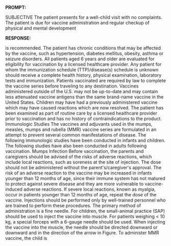**PROMPT:**

SUBJECTIVE The patient presents for a well-child visit with no complaints. The patient is due for vaccine administration and regular checkup of physical and mental development

**RESPONSE:**

  is recommended.  The patient has chronic conditions that may be affected by the vaccine, such as hypertension, diabetes mellitus, obesity, asthma or seizure disorders.  All patients aged 6 years and older are evaluated for eligibility for vaccination by a licensed healthcare provider.  Any patient for whom the immunization schedule (TTP)/disease(s) schedule is unknown should receive a complete health history, physical examination, laboratory tests and immunization.  Patients vaccinated are required by law to complete the vaccine series before traveling to any destination.  Vaccines administered outside of the U.S. may not be up-to-date and may contain less attenuated vaccine antigens than the same brand-name vaccine in the United States.  Children may have had a previously administered vaccine which may have caused reactions which are now resolved.  The patient has been examined as part of routine care by a licensed healthcare provider prior to vaccination and has no history of contraindications to the product.  Immunologic Studies The vaccines and adjuvants used in the mumps, measles, mumps and rubella (MMR) vaccine series are formulated in an attempt to prevent several common manifestations of disease. The following immunologic studies have been conducted in infants and children. The following studies have also been conducted in adults following vaccination. Mumps Infection Before vaccination, the parents and caregivers should be advised of the risks of adverse reactions, which include local reactions, such as soreness at the site of injection. The dose should not be administered without the parent's/caregiver's approval. The risk of an adverse reaction to the vaccine may be increased in infants younger than 12 months of age, since their immune system has not matured to protect against severe disease and they are more vulnerable to vaccine-induced adverse reactions. If severe local reactions, known as myalgia, occur in patients younger than 12 months of age, repeat the dose of the vaccine. Injections should be performed only by well-trained personnel who are trained to perform these procedures. The primary method of administration is a fine needle. For children, the small-animal practice (SAP) should be used to inject the vaccine into muscle. For patients weighing < 10 kg, a special forceps with a 6-gauge needle should be used. When injecting the vaccine into the muscle, the needle should be directed downward or downward and in the direction of the arrow in Figure. To administer MMR vaccine, the child is